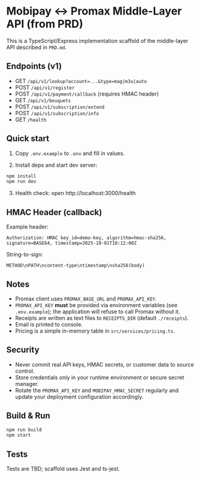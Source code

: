 # Mobipay ↔ Promax Middle-Layer API (from PRD)

This is a TypeScript/Express implementation scaffold of the middle-layer API described in `PRD.md`.

## Endpoints (v1)

- GET `/api/v1/lookup?account=...&type=mag|m3u|auto`
- POST `/api/v1/register`
- POST `/api/v1/payment/callback` (requires HMAC header)
- GET `/api/v1/bouquets`
- POST `/api/v1/subscription/extend`
- POST `/api/v1/subscription/info`
- GET `/health`

## Quick start

1) Copy `.env.example` to `.env` and fill in values.

2) Install deps and start dev server:

```bat
npm install
npm run dev
```

3) Health check: open http://localhost:3000/health

## HMAC Header (callback)

Example header:
```
Authorization: HMAC key_id=demo-key, algorithm=hmac-sha256, signature=BASE64, timestamp=2025-10-01T10:12:00Z
```
String-to-sign:
```
METHOD\nPATH\ncontent-type\ntimestamp\nsha256(body)
```

## Notes

- Promax client uses `PROMAX_BASE_URL` and `PROMAX_API_KEY`.
- `PROMAX_API_KEY` **must** be provided via environment variables (see `.env.example`); the application will refuse to call Promax without it.
- Receipts are written as text files to `RECEIPTS_DIR` (default `./receipts`).
- Email is printed to console.
- Pricing is a simple in-memory table in `src/services/pricing.ts`.

## Security

- Never commit real API keys, HMAC secrets, or customer data to source control.
- Store credentials only in your runtime environment or secure secret manager.
- Rotate the `PROMAX_API_KEY` and `MOBIPAY_HMAC_SECRET` regularly and update your deployment configuration accordingly.

## Build & Run

```bat
npm run build
npm start
```

## Tests

Tests are TBD; scaffold uses Jest and ts-jest.